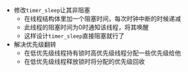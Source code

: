 - 修改`timer_sleep`让其非阻塞
    - 在线程结构体里加一个阻塞时间，每次时钟中断的时候递减
    - 此线程的阻塞时间为0时通知该线程，将其唤醒
    - 这样设计`timer_sleep`直接阻塞就行了
- 解决优先级翻转
    - 在低优先级线程持有锁时高优先级线程分配一些优先级给他
    - 在低优先级线程释放锁时将分配的优先级回收
